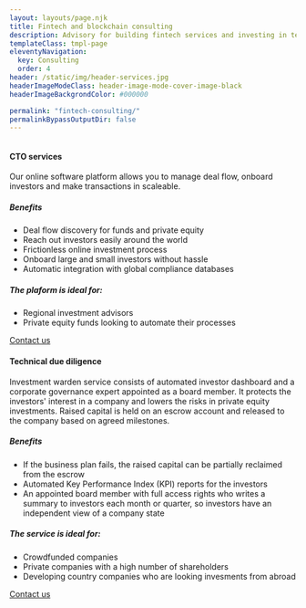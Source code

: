 ```yaml
---
layout: layouts/page.njk
title: Fintech and blockchain consulting
description: Advisory for building fintech services and investing in technology.
templateClass: tmpl-page
eleventyNavigation:
  key: Consulting
  order: 4
header: /static/img/header-services.jpg
headerImageModeClass: header-image-mode-cover-image-black
headerImageBackgrondColor: #000000

permalink: "fintech-consulting/"
permalinkBypassOutputDir: false
---
```


<section class="card-deck-home card-deck-services">
  <div class="card-deck mb-2">
    <div class="card">
        <div class="view overlay">
          <img src="{{ '/static/img/service-equity-crowdfunding.jpg'|url }}" class="card-img-top" alt="">
        </div>
        <div class="card-body">
            <h4>CTO services</h5>
            <div class="card-middle">
              <p>
                  Our online software platform allows you to 
                  manage deal flow, onboard investors and 
                  make transactions in scaleable.                 
              </p>
              <h5>Benefits</h5>
              <ul>
                <li>Deal flow discovery for funds and private equity</li>              
                <li>Reach out investors easily around the world</li>
                <li>Frictionless online investment process</li>
                <li>Onboard large and small investors without hassle</li>
                <li>Automatic integration with global compliance databases</li>
              </ul>            
              <h5>The plaform is ideal for:</h5>
              <ul>
                <li>Regional investment advisors</li>
                <li>Private equity funds looking to automate their processes</li>
              </ul>              
            </div>  
            <a href="mailto:hello@capitalgram.com"
              class="btn btn-primary btn-md">Contact us<i class="fas fa-envelope ml-2"></i> 
            </a>            
        </div>
    </div>
    <div class="card">
        <div class="view overlay">
          <img src="{{ '/static/img/service-investment-warden.jpg'|url }}" class="card-img-top" alt="">
        </div>
        <div class="card-body">
            <h4>Technical due diligence</h5>
            <p>
                Investment warden service consists of automated investor dashboard and a corporate governance expert 
                appointed as a board member.
                It protects the investors' interest in a company and lowers the
                risks in private equity investments. Raised capital is
                held on an escrow account and released to the company 
                based on agreed milestones.            
            </p>              
            <h5>Benefits</h5>
            <ul>
              <li>
                If the business plan fails, the raised capital can be partially
                reclaimed from the escrow
              </li>
              <li>
                Automated Key Performance Index (KPI) reports for the investors
              </li>
              <li>
                An appointed board member with full access rights who writes 
                a summary to investors each month or quarter, so investors
                have an independent view of a company state                  
              </li>              
            </ul>            
            <h5>The service is ideal for:</h5>
            <ul>
              <li>Crowdfunded companies</li>
              <li>Private companies with a high number of shareholders</li>
              <li>Developing country companies who are looking invesments from abroad</li>
            </ul>              
            <a href="mailto:hello@capitalgram.com"
              class="btn btn-primary btn-md">Contact us<i class="fas fa-envelope ml-2"></i> 
            </a>            
        </div>
      </div>
    </div>    
  </div>  
</section>